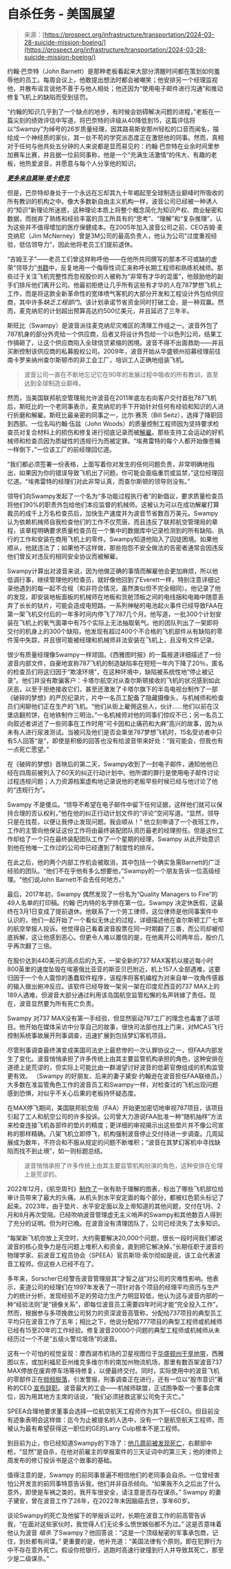 <!--yml

category: 未分类

date: 2024-05-29 12:44:25

-->

# 自杀任务 - 美国展望

> 来源：[https://prospect.org/infrastructure/transportation/2024-03-28-suicide-mission-boeing/](https://prospect.org/infrastructure/transportation/2024-03-28-suicide-mission-boeing/)

约翰·巴奈特（John Barnett）是那种老板看起来大部分清醒时间都在策划如何羞辱他的员工。每周会议上，他敢提出想法时都会被嘲笑；他安排另一个经理监视他，并散布谣言说他不善于与他人相处；他还因为“使用电子邮件进行沟通”和推动修复飞机上的缺陷而受到惩罚。

“约翰的知识几乎到了一个缺点的地步，有时候会妨碍解决问题的进程，”老板在一篇尖刻的绩效评估中写道，将巴奈特的评级从40降低到15，这篇评估将以“Swampy”为绰号的26岁质量经理，因其路易斯安那州轻松的口音而闻名，描绘成一个神经质的家伙，其一丝不苟的学究派态度正在激怒他的同事。然而，真相对于任何与他共处五分钟的人来说都是显而易见的：约翰·巴奈特在业余时间里参加赛车比赛，并且据一位前同事称，他是一个“充满生活激情”的伟大、有趣的老板，他热爱波音，并愿意与每个人分享他的知识。

[***更多来自莫琳·塔卡奇克***](https://prospect.org/topics/maureen-tkacik/)

但是，巴奈特却身处于一个永远在忘却其九十年崛起至全球制造业巅峰时所吸收的所有教训的机构之中。像大多数新自由主义机构一样，波音公司已经被一种诱人的“知识”新理论所迷惑，这种理论本质上将整个概念简化为知识产权、商业秘密和数据，而抛弃了熟练和经验丰富的员工所具有的“思考”、“理解”和“复杂推理”，认为这些并不值得增加的医疗保健成本。在2005年加入波音公司之前，CEO吉姆·麦克纳尼（Jim McNerney）曾是3M公司的最高负责人，他认为公司“过度重视经验，低估领导力”，因此他将老员工们提前退休。

“吉姆王子”——老员工们曾这样称呼他——在他所共同撰写的那本不可或缺的虚荣“领导力”[书籍](https://www.amazon.com/You-Cant-Order-Change-Turnaround/dp/1591842395)中，反复地用一个侮辱性词汇来称呼长期工程师和熟练机械师。那些过于关注飞机完整性而忽视股价的人被称为“非常有才华的混蛋”，他鼓励他的副手们排斥他们离开公司。他最初拒绝让几乎所有这些有才华的人在787梦想飞机上工作，而是将这款全新革命性的宽体喷气客机的大部分开发和工程设计外包给供应商，其中许多*缺乏工程部门*。该计划承诺节省资金同时打破工会，是一种双赢。然而，麦克纳尼的计划超出预算高达约500亿美元，并且延迟了三年半。

斯旺比（Swampy）是波音派往麦克纳尼灾难区的清理工作组之一。波音外包了787机身的部分外壳给一个供应商，后者又将设计外包给一个以色列公司，结果工作搞砸了，让这个供应商陷入全球信贷紧缩的困境。波音不得不出面救助——并且买断控制该供应商的私募股权公司。2009年，波音开始从华盛顿州招募经理前往南卡罗来纳州查尔斯顿市的非工会工厂，培训工人正确地组装飞机。

> 波音公司一直在不断地忘记它在90年的发展过程中吸收的所有教训，直至达到全球制造业巅峰。

然而，当美国联邦航空管理局允许波音在2011年底左右向客户交付首批787飞机后，斯旺比的一个老同事表示，麦克纳尼的手下开始针对任何有经验和知识的人进行折磨和解雇。斯旺比最亲密的同事之一，比尔·赛茨（Bill Seitz），选择了降职回到西部。一位名叫约翰·伍兹（John Woods）的质量控制工程师因为坚持要求检查员对复合材料上的损伤和修复进行彻底记录而被[解雇](https://www.aljazeera.com/economy/2014/9/10/interview-the-fired-engineer)。那些支持工会运动的好机械师和检查员因为质疑性的违规行为而被定罪。“埃弗雷特的每个人都开始像苍蝇一样倒下，”一位该工厂的前经理回忆道。

“我们都必须签署一份表格，上面写着你对发生的任何问题负责，非常明确地指出，如果因为你的错误导致飞机出了问题，你可能会面临重罚或监禁，”这位经理回忆道。“埃弗雷特的经理们对此非常认真，而查尔斯顿的领导则没有。”

领导们向Swampy发起了一个名为“多功能过程执行者”的新倡议，要求质量检查员将他们90%的职责外包给他们本应监督的机械师。这被认为可以在成功解雇打算裁员的成千上万名检查员后，加快生产速度并为波音节省数百万美元。Swampy认为依赖机械师自我检查他们的工作不仅荒唐，而且违反了联邦航空管理局的章程，该章程明确要求质量检查员在一个集中的数据库中记录检测到的所有缺陷、执行的工作和安装在商用飞机上的零件。Swampy知道他陷入了囚徒困境。如果他顺从，他就违法了；如果他不这样做，那些抱怨不安全做法的告密者通常会因违反他们曾反对违反的相同安全协议而被解雇。

Swampy计算出对波音来说，因为他做正确的事情而解雇他会更加麻烦，所以他低调行事，继续管理他的检查员，就好像他回到了Everett一样，特别注意详细记录他遇到的每一起不合规（和非符合情况，虽然类似但不完全相同）。他记录了他的发现，即安装地板面板的机械师在地板和货舱顶板之间的电线捆和电箱中随意丢弃了长长的钛片，可能会造成电短路。一系列神秘的电池起火事件已经导致FAA在第一架飞机交付后的一年多时间内停飞了787几个月。他写道，一批300个计划安装在飞机上的氧气面罩中有75个实际上无法抽取氧气。他的团队列出了一架即将交付的机身上的300个缺陷，他发现有超过400个不合格的飞机部件从有缺陷的零件笼中失踪，并且很可能被经理和机械师非法安装在飞机上，且没有文件记录。

很少有质量经理像Swampy一样顽固。《西雅图时报》的一篇报道详细描述了一份波音内部文件，自豪地宣称787飞机的制造缺陷率在短短一年内下降了20％，匿名的检查员们将这归因于“欺凌环境”，在这种环境中，缺陷被系统性地“停止被记录”。他们并没有欺骗客户：卡塔尔航空对从查尔斯顿接收的飞机的状况感到如此厌恶，以至于拒绝接收它们，甚至还激发了卡塔尔旗下的半岛电视台制作了一部《破碎的梦想》的严厉纪录片，片中一名员工配备了隐藏摄像头，与机械师和检查员们闲聊他们正在生产的飞机。“他们从街上雇佣这些人，伙计……他们以前在汉堡店翻煎饼，在地铁制作三明治。”一名机械师对他的同事们惊叹不已；另一名员工向叙述者讲述了一些同事在工作时用“可卡因和止痛药和大麻”高兴的故事，因为从未有人进行尿液测试。当被问及他们是否会乘坐787梦想飞机时，15名受访者中只有5人回答“是”，即使是积极的回答也没有给波音带来好处：“我可能会，但我也有一点死亡愿望。”

在《破碎的梦想》首映后的第二天，Swampy收到了一封电子邮件，通知他他已经在四周前被列入了60天的纠正行动计划中。他所谓的罪行是使用电子邮件讨论过程违规问题；人力资源档案虚构地记录说他的老板早些时候已经与他讨论了他的“违规行为”。

Swampy 不是傻瓜。“领导不希望在电子邮件中留下任何证据，这样他们就可以保持合理的否认权利，”他在他的纠正行动计划文件的“评论”空间写道。“显然，领导只是在找茬，以便让我停止发现问题。我会顺从！” 他立刻申请了一个夜班工作，工作的主管向他保证这份工作将由最终装配团队资历最老的经理担任。但是这份工作却给了一个只在最终装配团队工作了一个星期的经理，Swampy 从此开始意识到他在他唯一工作过的公司中已经遭到了制度性的排斥。

在此之后，他的两个内部工作机会被取消，其中包括一个确实急需Barnett的广泛经验的团队。“他们不在乎他有多么想要他，”Swampy的一个朋友告诉一位高级经理。“他们说John Barnett不会去任何地方。”

最后，2017年初，Swampy 偶然发现了一份名为“Quality Managers to Fire”的49人名单的打印稿。约翰·巴内特的名字排在第一位。Swampy 决定休医假，这最终在3月1日变成了提前退休。他联系了一个劳工律师，这位律师是他同事案件中认识的，他们一起开始了一个看似无休止的过程，详细描述他在查尔斯顿工厂七年的航空举报人投诉。他觉得自己看着波音股票在同一时期翻了三番，而公司却被彻底拆解，这让他感到恶心。但更令人难以置信的是，在他离开公司两年后，股价几乎再次翻了三倍。

在股价达到440美元的高点后的九天，一架全新的737 MAX客机以接近每小时800英里的速度坠毁在埃塞俄比亚亚的斯亚贝巴附近，机上157人全部遇难，这要归因于一个令人震惊的愚蠢软件程序，该程序将客机编程为对来自单一攻角传感器的输入做出俯冲反应。该软件已经导致一架另一架在印度尼西亚的737 MAX上的189人遇难，但波音大部分通过利用该岛国航空监管松懈的名声转嫁了责任。现在，波音显然要为所有死亡负责。

Swampy 对737 MAX没有第一手经验，但显然驱动787工厂的理念也毒害了该项目。他开始在媒体采访中分享自己的故事，很快司法部也找上门来，对MCAS飞行控制系统事故展开刑事调查，迅速扩展到包括梦幻客机项目。

尽管刑事调查最终演变成美国司法史上最悲惨的一次认罪协议之一，但FAA内部发生了变化。波音悄悄承担了许多传统上由其主要监管机构承担的角色，这种安排在道德上是荒谬的，但实际上可能比由一群渴望讨好波音的低薪官僚组成的机构监管更有效。 （Swampy 的好朋友、后来的妻子黛安·约翰逊在波音担任FAA联络员。）大多数在准监管角色工作的波音员工和Swampy一样，对检查过的飞机出现问题感到恐惧，对似乎不关心后果的老板持怀疑态度。

在MAX停飞期间，美国联邦航空局（FAA）开始更加密切地审视787项目，该项目引起了工人和航空公司的许多投诉。公司曾大力游说FAA批准一种“随机抽样”方法来检查连接飞机各部件的垫片的精度；更详细的审视揭示出这些垫片并不像公司宣称的那样精确。八架飞机立即停飞，机构强制波音停止交付待进一步调查。几周延展成为数年，不符合和不服从规定的问题不断堆积；“波音在其梦幻客机中寻找缺陷而找不到止境”，如一则标题总结。

> 波音悄悄承担了许多传统上由其主要监管机构扮演的角色，这种安排在伦理上是荒谬的。

2022年12月，《航空周刊》[制作了](https://aviationweek.com/air-transport/new-boeing-787-fix-details-reveal-extent-gap-check-challenge)一张有助于理解的图表，标出了哪些飞机部位给审计员带来了最大的头痛。从机头到水平安定面的每个部分，都被红色箭头标记了起来。2023年，由于垫片、水平安定面以及上帝知道的其他问题，交付在1月、2月和8月再次受阻。已经吹响波音管理虚无主义哨声的Swampy和其他数百人得到了充分的证明。但为时已晚。在波音没有清理团队了，公司已经流失了太多知识。

“每架新飞机你放上天空时，大约需要解决20,000个问题，很长一段时间我们都说波音的核心竞争力是在问题上堆积人和资金，直到把它解决掉，”长期任职于波音的物理学家、前波音工程员协会（SPEEA）官员斯坦·索尔彻如是说，该工会代表波音工程师。但这些人已经不在了。

多年来，Sorscher已经警告波音管理层其“才智之战”对公司的灾难性影响。他表示，麦道公司的经理们在1997年发表了一项针对各个项目的经理平均资历与生产力的统计分析，发现经验不足的劳动力生产力明显较低，他认为这与波音内部的一种“经验法则”是“镜像关系”，即每位波音员工需要四年时间才能“完全投入工作”。然而，根据参与多项挽救公司努力的资深波音高管称，分配给737项目的典型员工平均只在波音工作了五年；相比之下，他说分配给777项目的典型工程师或机械师已经有15至20年的工作经验。修复波音20000个问题的典型工程师或机械师从未经历过一个不是“五级火警垃圾场”的波音。

这有一个可怕的视觉呈现：摩西湖市机场的卫星视图位于[华盛顿州干旱地带](https://www.nwnewsnetwork.org/transportation/2023-03-08/stockpile-of-boeing-737-max-jets-assures-moses-lake-years-of-work)，西雅图以东，或加利福尼亚州维克多维尔市的南加州物流机场，那里有数百架波音737 MAX停放在废弃停车场等待修复，以便最终交付。同时，实际使用中的波音飞机的零部件正在[频频脱落](https://www.rv-times.com/localstate/missing-panel-grounds-25-year-old-boeing-jet-at-medford-airport/article_20de599c-e314-11ee-ba08-6b523198fa96.html)，引发警报，刑事调查正在进行，还有一位以“股市意识”著称的CEO [宣布辞职](https://www.npr.org/2024/03/25/1240652652/boeing-ceo-dave-calhoun-steps-down-737-max-investigations)。波音最大的工会——机械师联盟，正试图争取一个董事会席位，因为用其地方主席的话说，“我们必须拯救这家公司免于灭亡。”

SPEEA合理地要求董事会选择一位航空航天工程师作为其下一任CEO。但目前没有迹象表明会这样做：迄今为止被提名的人选中，没有一个是航空航天工程师，而被认为最有希望获得这一职位的GE的Larry Culp根本不是工程师。

到目前为止，你已经知道Swampy的下场了：[他几周前被发现死亡](https://prospect.org/justice/2024-03-14-strange-death-boeing-whistleblower/)，右颞部中枪，“显然”是自杀，在他对前雇主的举报案件的三天证词中的第三天；他的律师上周发布的修订投诉书是这个故事的基础。

值得注意的是，Swampy 的前同事普遍不相信他们的老同事会自杀。一位曾经害怕公开发言的前同事特意告诉我，他们并非自杀倾向。“如果我不久之后出了什么意外，即使是车祸之类的，我开车很安全，请注意是否存在谋杀。” Swampy 的妻子黛安，曾在波音工作了28年，在2022年末因脑癌去世，享年60岁。

谈论Swampy的死亡及他留下的举报诉讼时，长期在波音工作的前高管告诉我，“在面对这些家伙时，我觉得人们无论多么愤世嫉俗都不为过。” 这是否意味着他认为波音 *暗杀* 了Swampy？他回答说：“这是一个顶级秘密的军事承包商，记住，到处都有间谍。” 更重要的是，他补充道：“美国法律有个原则，即在犯罪行为中不存在意外死亡。假设你抢银行，逃跑时高速行驶撞到行人并导致其死亡，那至少是二级谋杀。”
